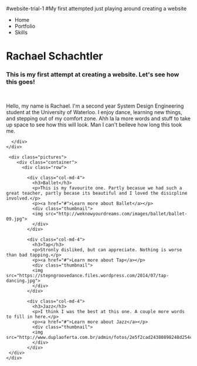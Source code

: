 #website-trial-1
#My first attempted just playing around creating a website

<!DOCTYPE html>
<html>
<head>
    <link href="http://s3.amazonaws.com/codecademy-content/courses/ltp/css/shift.css" rel="stylesheet">
    <link rel="stylesheet" href="http://s3.amazonaws.com/codecademy-content/courses/ltp/css/bootstrap.css">
    <link href="main.css" rel="stylesheet">
  </head>

  <body>
    <div class="navigation">
      <div class="container">
        <ul class="pull-right">
          <li>Home</li>
          <li>Portfolio</li>
          <li>Skills</li>
        </ul>
      </div>
    </div>
    <div class="main">
      <div class="container">
        <h1>Rachael Schachtler</h1>
        <h3>This is my first attempt at creating a website. Let's see how this goes!</h3>
        <br/>
        <p>Hello, my name is Rachael. I'm a second year System Design Engineering student at the University of Waterloo. I enjoy dance, learning new things, and stepping out of my comfort zone. Ahh la la more words and stuff to take up space to see how this will look. Man I can't beileve how long this took me. </p>

      </div>
    </div> 

     <div class="pictures">
        <div class="container">
          <div class="row">
    
            <div class="col-md-4">
              <h3>Ballet</h3>
              <p>This is my favourite one. Partly becasue we had such a great teacher, partly becase its beautiful and I loved the disicpline involved.</p>
              <p><a href="#">Learn more about Ballet</a></p>
              <div class="thumbnail">
              <img src="http://weknowyourdreams.com/images/ballet/ballet-09.jpg">
              </div>
            </div>
        
            <div class="col-md-4">
              <h3>Tap</h3>
              <p>Stronly disliked, but can appreciate. Nothing is worse than bad tapping.</p>
              <p><a href="#">Learn more about Tap</a></p>
              <div class="thumbnail">
              <img src="https://stepngroovedance.files.wordpress.com/2014/07/tap-dancing.jpg">
              </div>
            </div>
      
            <div class="col-md-4">
              <h3>Jazz</h3>
              <p>I think I was the best at this one. A couple more words to fill in here.</p>
              <p><a href="#">Learn more about Jazz</a></p>
              <div class="thumbnail">
              <img src="http://www.duplaoferta.com.br/admin/fotos/2e5f2cad24380898248d254c1162f38f23311.jpg">
              </div>
            </div>
     </div>
    </div>

</body>
</html>

